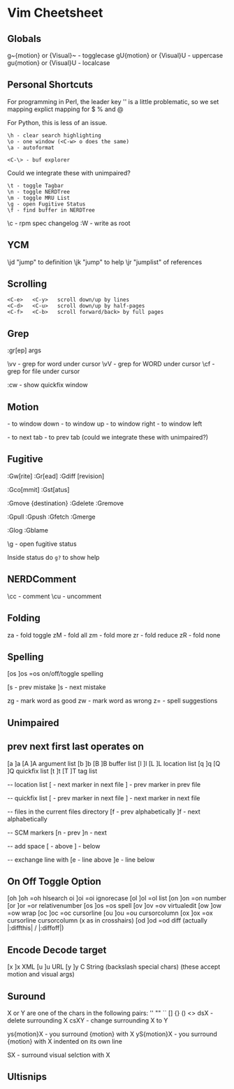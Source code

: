 # Vim Cheetsheet

## Globals

g~{motion} or {Visual}~  - togglecase
gU{motion} or {Visual}U  - uppercase
gu{motion} or {Visual}U  - localcase

## Personal Shortcuts

For programming in Perl, the leader key '\' is a little problematic,
so we set mapping explict mapping for \$ \% and \@

For Python, this is less of an issue.

    \h - clear search highlighting
    \o - one window (<C-w> o does the same)
    \a - autoformat

    <C-\> - buf explorer

Could we integrate these with unimpaired?

    \t - toggle Tagbar
    \n - toggle NERDTree
    \m - toggle MRU List
    \g - open Fugitive Status
    \f - find buffer in NERDTree

\c - rpm spec changelog
:W - write as root

## YCM

\jd  "jump" to definition
\jk  "jump" to help
\jr  "jumplist" of references

## Scrolling

    <C-e>   <C-y>   scroll down/up by lines
    <C-d>   <C-u>   scroll down/up by half-pages
    <C-f>   <C-b>   scroll forward/back> by full pages

## Grep

:gr[ep] args

\vv     - grep for word under cursor
\vV     - grep for WORD under cursor
\cf     - grep for file under cursor

:cw     - show quickfix window


## Motion

<S-Down>   - to window down
<S-Up>     - to window up
<S-Right>  - to window right
<S-Left>   - to window left

<C-Right>  - to next tab
<C-Left>   - to prev tab
(could we integrate these with unimpaired?)

## Fugitive

:Gw[rite]
:Gr[ead]
:Gdiff [revision]

:Gco[mmit]
:Gst[atus]

:Gmove {destination}
:Gdelete
:Gremove

:Gpull
:Gpush
:Gfetch
:Gmerge

:Glog
:Gblame

\g - open fugitive status

Inside status do `g?` to show help

## NERDComment

\cc - comment
\cu - uncomment

## Folding

za - fold toggle
zM - fold all
zm - fold more
zr - fold reduce
zR - fold none

## Spelling

[os	  ]os   =os   on/off/toggle spelling

[s - prev mistake
]s - next mistake

zg - mark word as good
zw - mark word as wrong
z= - spell suggestions

## Unimpaired

prev  next  first  last  operates on
--------------------------------------
[a    ]a    [A     ]A    argument list
[b    ]b    [B     ]B    buffer list
[l    ]l    [L     ]L    location list
[q    ]q    [Q     ]Q    quickfix list
[t    ]t    [T     ]T    tag list


-- location list
[<C-L> - next marker in next file
]<C-L> - prev marker in prev file

-- quickfix list
[<C-Q> - prev marker in next file
]<C-Q> - next marker in next file

-- files in the current files directory
[f - prev alphabetically
]f - next alphabetically

-- SCM markers
[n - prev
]n - next

-- add space
[<space> - above
]<space> - below

-- exchange line with
[e - line above
]e - line below

On	  Off   Toggle	Option
----------------------------
[oh	  ]oh   =oh     hlsearch
oi	  ]oi   =oi     ignorecase
[ol	  ]ol   =ol     list
[on	  ]on   =on     number
[or	  ]or   =or     relativenumber
[os	  ]os   =os     spell
[ov	  ]ov   =ov     virtualedit
[ow	  ]ow   =ow     wrap
[oc	  ]oc   =oc     cursorline
[ou	  ]ou   =ou     cursorcolumn
[ox	  ]ox   =ox     cursorline cursorcolumn (x as in crosshairs)
[od	  ]od   =od     diff (actually |:diffthis| / |:diffoff|)

Encode  Decode   target
-----------------------
[x      ]x       XML
[u      ]u       URL
[y      ]y       C String (backslash special chars)
(these accept motion and visual args)

## Suround

X or Y are one of the chars in the following pairs: '' "" `` [] {} () <>
dsX  - delete surrounding X
csXY - change surrounding X to Y

ys{motion}X - you surround {motion} with X
yS{motion}X - you surround {motion} with X indented on its own line

SX - surround visual selction with X

## Ultisnips

<tab>
<s-tab>
